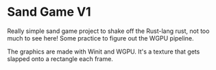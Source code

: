 # Sand Game V1

Really simple sand game project to shake off the Rust-lang rust, not too much to see here! Some practice to figure out the WGPU pipeline.

The graphics are made with Winit and WGPU. It's a texture that gets slapped onto a rectangle each frame.
